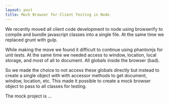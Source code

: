 ```yaml
---
layout: post
title: Mock Browser for Client Testing in Node
---
```


We recently moved all client code development to node using browserify to compile and bundle javascript classes into a single file.  At the same time we replaced grunt with gulp.

While making the move we found it difficult to continue using phantomjs for unit tests.  At the same time we needed access to window, location, local storage, and most of all to document.  All globals inside the browser (bad).

So we made the choice to not access these globals directly but instead to create a single object with with accessor methods to get document, window, location, etc.  This made it possible to create a mock browser object to pass to all classes for testing.

The mock project is ...